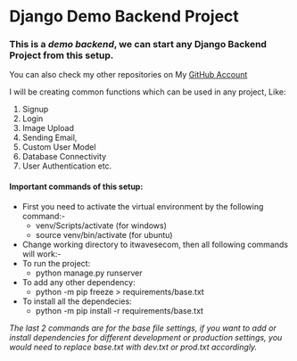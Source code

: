 # Django Demo Backend Project
### This is a _demo backend_, we can start any Django Backend Project from this setup.

You can also check my other repositories on My [GitHub Account](https://github.com/suksham98/)

I will be creating common functions which can be used in any project, Like:
1. Signup
1. Login 
1. Image Upload
1. Sending Email,
1. Custom User Model
1. Database Connectivity
1. User Authentication etc. 

#### Important commands of this setup:
- First you need to activate the virtual environment by the following command:-
  - venv/Scripts/activate (for windows)    
  - source venv/bin/activate (for ubuntu)
- Change working directory to itwavesecom, then all following commands will work:-
- To run the project:
  - python manage.py runserver
- To add any other dependency:
  - python -m pip freeze > requirements/base.txt
- To install all the dependecies:
  - python -m pip install -r requirements/base.txt

_The last 2 commands are for the base file settings, if you want to add or install dependencies for different development or production settings, you would need to replace base.txt with dev.txt or prod.txt accordingly._

